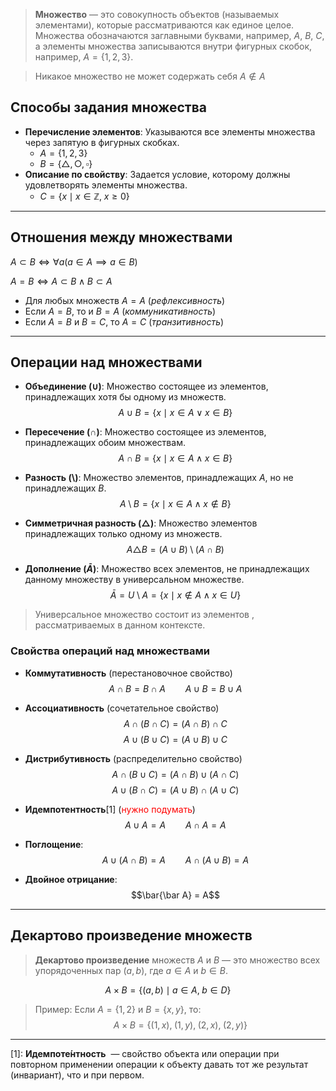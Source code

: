 > **Множество** — это совокупность объектов (называемых элементами), которые рассматриваются как единое целое. Множества обозначаются заглавными буквами, например, $A$, $B$, $C$, а элементы множества записываются внутри фигурных скобок, например, $A=\{1, 2, 3\}$.

>Никакое множество не может содержать себя $A \not\in A$


## Способы задания множества
- **Перечисление элементов**: Указываются все элементы множества через запятую в фигурных скобках.
	- $A = \{1, 2, 3\}$
	- $B = \{\bigtriangleup, \bigcirc, \square \}$
- **Описание по свойству**: Задается условие, которому должны удовлетворять элементы множества.
	- $C = \{x \mid x \in \mathbb{Z}, \; x \ge 0 \}$

---


## Отношения между множествами
$A \subset B \Longleftrightarrow \forall a (a \in A \implies a \in B)$

$A = B \Longleftrightarrow A \subset B \; \wedge \; B \subset A$
- Для любых множеств $A = A$ (*рефлексивность*)
- Если $A = B$, то и $B = A$ (*коммуникативность*)
- Если $A = B$ и $B = C$, то $A = C$ (*транзитивность*)

---


## Операции над множествами
- **Объединение ($\cup$)**: Множество состоящее из элементов, принадлежащих хотя бы одному из множеств.
	$$A \cup B = \{x \mid x\in A \vee x \in B \}$$

- **Пересечение ($\cap$)**: Множество состоящее из элементов, принадлежащих обоим множествам.
	$$A \cap B = \{x \mid x \in A \wedge x \in B\}$$
	
- **Разность ($\setminus$)**: Множество элементов, принадлежащих $A$, но не принадлежащих $B$.
	$$A \setminus B = \{x \mid x \in A \wedge x \not\in B\}$$

- **Симметричная разность ($\triangle$)**: Множество элементов принадлежащих только одному из множеств.
	$$A \triangle B = (A \cup B) \setminus (A \cap B) $$

- **Дополнение ($\bar A$)**: Множество всех элементов, не принадлежащих данному множеству в универсальном множестве.
	$$\bar A = U \setminus A = \{x \mid x \not\in A \wedge x \in U\}$$
>Универсальное множество состоит из элементов , рассматриваемых в данном контексте.

### Свойства операций над множествами
- **Коммутативность** (перестановочное свойство)
	$$A \cap B = B \cap A
	\qquad
	A \cup B = B \cup A
	$$
- **Ассоциативность** (сочетательное свойство)
	$$A \cap (B \cap C) = (A \cap B) \cap C$$
	$$A \cup (B \cup C) = (A \cup B) \cup C$$

- **Дистрибутивность** (распределительно свойство)
	$$A \cap (B \cup C) = (A \cap B) \cup (A \cap C)$$
	$$A \cup (B \cap C) = (A \cup B) \cap (A \cup C)$$
	
- **Идемпотентность**[1] (<font style="color:red">нужно подумать</font>)
	$$A \cup A = A
	\qquad
	A \cap A = A $$
- **Поглощение**: 
	$$A \cup (A \cap B) = A
	\qquad
	A \cap (A \cup B) = A$$
- **Двойное отрицание**:
	$$\bar{\bar A} = A$$

---


## Декартово произведение множеств
> **Декартово произведение** множеств $A$ и $B$ — это множество всех упорядоченных пар $(a,b)$, где $a \in A$ и $b \in B$.

$$A \times B = \{ (a, b) \mid a \in A, \; b \in D \}$$

>Пример: 
>Если $A = \{1, 2\}$ и $B = \{x, y\}$, то:
>$$A \times B = \{ (1, x), \;(1, y), \;(2, x), \;(2, y) \}$$


---
[1]: **Идемпоте́нтность**  — свойство объекта или операции при повторном применении операции к объекту давать тот же результат (инвариант), что и при первом.